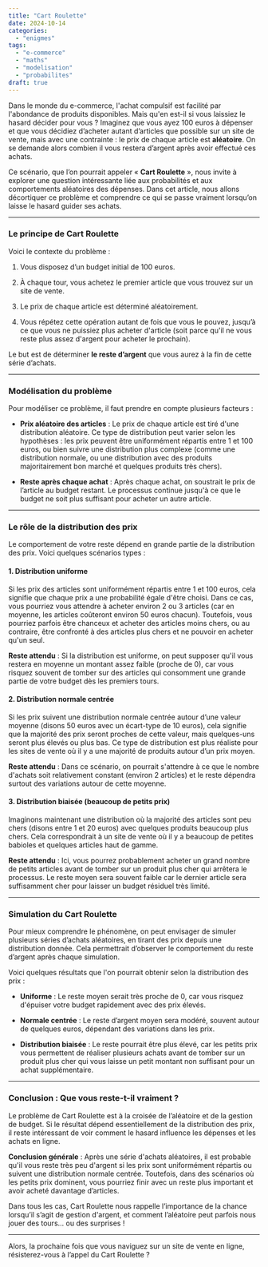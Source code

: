 ```yaml
---
title: "Cart Roulette"
date: 2024-10-14
categories: 
  - "enigmes"
tags: 
  - "e-commerce"
  - "maths"
  - "modelisation"
  - "probabilites"
draft: true
---
```


Dans le monde du e-commerce, l'achat compulsif est facilité par l'abondance de produits disponibles. Mais qu'en est-il si vous laissiez le hasard décider pour vous ? Imaginez que vous ayez 100 euros à dépenser et que vous décidiez d’acheter autant d’articles que possible sur un site de vente, mais avec une contrainte : le prix de chaque article est **aléatoire**. On se demande alors combien il vous restera d’argent après avoir effectué ces achats.

Ce scénario, que l’on pourrait appeler « **Cart Roulette** », nous invite à explorer une question intéressante liée aux probabilités et aux comportements aléatoires des dépenses. Dans cet article, nous allons décortiquer ce problème et comprendre ce qui se passe vraiment lorsqu’on laisse le hasard guider ses achats.

* * *

### Le principe de Cart Roulette

Voici le contexte du problème :

1. Vous disposez d’un budget initial de 100 euros.

3. À chaque tour, vous achetez le premier article que vous trouvez sur un site de vente.

5. Le prix de chaque article est déterminé aléatoirement.

7. Vous répétez cette opération autant de fois que vous le pouvez, jusqu’à ce que vous ne puissiez plus acheter d'article (soit parce qu'il ne vous reste plus assez d'argent pour acheter le prochain).

Le but est de déterminer **le reste d’argent** que vous aurez à la fin de cette série d’achats.

* * *

### Modélisation du problème

Pour modéliser ce problème, il faut prendre en compte plusieurs facteurs :

- **Prix aléatoire des articles** : Le prix de chaque article est tiré d'une distribution aléatoire. Ce type de distribution peut varier selon les hypothèses : les prix peuvent être uniformément répartis entre 1 et 100 euros, ou bien suivre une distribution plus complexe (comme une distribution normale, ou une distribution avec des produits majoritairement bon marché et quelques produits très chers).

- **Reste après chaque achat** : Après chaque achat, on soustrait le prix de l’article au budget restant. Le processus continue jusqu'à ce que le budget ne soit plus suffisant pour acheter un autre article.

* * *

### Le rôle de la distribution des prix

Le comportement de votre reste dépend en grande partie de la distribution des prix. Voici quelques scénarios types :

#### 1\. Distribution uniforme

Si les prix des articles sont uniformément répartis entre 1 et 100 euros, cela signifie que chaque prix a une probabilité égale d'être choisi. Dans ce cas, vous pourriez vous attendre à acheter environ 2 ou 3 articles (car en moyenne, les articles coûteront environ 50 euros chacun). Toutefois, vous pourriez parfois être chanceux et acheter des articles moins chers, ou au contraire, être confronté à des articles plus chers et ne pouvoir en acheter qu'un seul.

**Reste attendu** : Si la distribution est uniforme, on peut supposer qu'il vous restera en moyenne un montant assez faible (proche de 0), car vous risquez souvent de tomber sur des articles qui consomment une grande partie de votre budget dès les premiers tours.

#### 2\. Distribution normale centrée

Si les prix suivent une distribution normale centrée autour d’une valeur moyenne (disons 50 euros avec un écart-type de 10 euros), cela signifie que la majorité des prix seront proches de cette valeur, mais quelques-uns seront plus élevés ou plus bas. Ce type de distribution est plus réaliste pour les sites de vente où il y a une majorité de produits autour d’un prix moyen.

**Reste attendu** : Dans ce scénario, on pourrait s'attendre à ce que le nombre d'achats soit relativement constant (environ 2 articles) et le reste dépendra surtout des variations autour de cette moyenne.

#### 3\. Distribution biaisée (beaucoup de petits prix)

Imaginons maintenant une distribution où la majorité des articles sont peu chers (disons entre 1 et 20 euros) avec quelques produits beaucoup plus chers. Cela correspondrait à un site de vente où il y a beaucoup de petites babioles et quelques articles haut de gamme.

**Reste attendu** : Ici, vous pourrez probablement acheter un grand nombre de petits articles avant de tomber sur un produit plus cher qui arrêtera le processus. Le reste moyen sera souvent faible car le dernier article sera suffisamment cher pour laisser un budget résiduel très limité.

* * *

### Simulation du Cart Roulette

Pour mieux comprendre le phénomène, on peut envisager de simuler plusieurs séries d’achats aléatoires, en tirant des prix depuis une distribution donnée. Cela permettrait d’observer le comportement du reste d’argent après chaque simulation.

Voici quelques résultats que l'on pourrait obtenir selon la distribution des prix :

- **Uniforme** : Le reste moyen serait très proche de 0, car vous risquez d'épuiser votre budget rapidement avec des prix élevés.

- **Normale centrée** : Le reste d’argent moyen sera modéré, souvent autour de quelques euros, dépendant des variations dans les prix.

- **Distribution biaisée** : Le reste pourrait être plus élevé, car les petits prix vous permettent de réaliser plusieurs achats avant de tomber sur un produit plus cher qui vous laisse un petit montant non suffisant pour un achat supplémentaire.

* * *

### Conclusion : Que vous reste-t-il vraiment ?

Le problème de Cart Roulette est à la croisée de l’aléatoire et de la gestion de budget. Si le résultat dépend essentiellement de la distribution des prix, il reste intéressant de voir comment le hasard influence les dépenses et les achats en ligne.

**Conclusion générale** : Après une série d'achats aléatoires, il est probable qu'il vous reste très peu d'argent si les prix sont uniformément répartis ou suivent une distribution normale centrée. Toutefois, dans des scénarios où les petits prix dominent, vous pourriez finir avec un reste plus important et avoir acheté davantage d’articles.

Dans tous les cas, Cart Roulette nous rappelle l’importance de la chance lorsqu’il s’agit de gestion d'argent, et comment l’aléatoire peut parfois nous jouer des tours… ou des surprises !

* * *

Alors, la prochaine fois que vous naviguez sur un site de vente en ligne, résisterez-vous à l’appel du Cart Roulette ?
